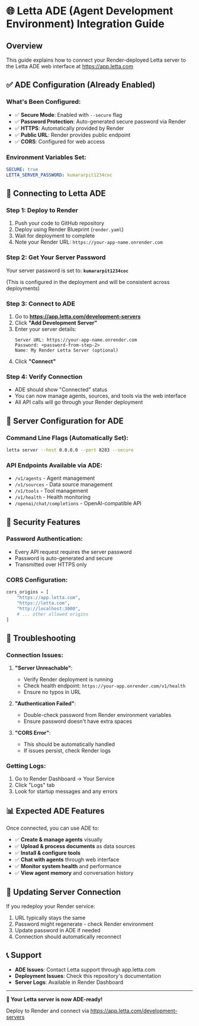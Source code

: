 # 🌐 Letta ADE (Agent Development Environment) Integration Guide

## Overview
This guide explains how to connect your Render-deployed Letta server to the Letta ADE web interface at https://app.letta.com

## ✅ **ADE Configuration (Already Enabled)**

### **What's Been Configured:**
- ✅ **Secure Mode**: Enabled with `--secure` flag
- ✅ **Password Protection**: Auto-generated secure password via Render
- ✅ **HTTPS**: Automatically provided by Render
- ✅ **Public URL**: Render provides public endpoint
- ✅ **CORS**: Configured for web access

### **Environment Variables Set:**
```yaml
SECURE: true
LETTA_SERVER_PASSWORD: kumararpit1234coc
```

## 🚀 **Connecting to Letta ADE**

### **Step 1: Deploy to Render**
1. Push your code to GitHub repository
2. Deploy using Render Blueprint (`render.yaml`)
3. Wait for deployment to complete
4. Note your Render URL: `https://your-app-name.onrender.com`

### **Step 2: Get Your Server Password**
Your server password is set to: **`kumararpit1234coc`**

(This is configured in the deployment and will be consistent across deployments)

### **Step 3: Connect to ADE**
1. Go to **https://app.letta.com/development-servers**
2. Click **"Add Development Server"**
3. Enter your server details:
   ```
   Server URL: https://your-app-name.onrender.com
   Password: <password-from-step-2>
   Name: My Render Letta Server (optional)
   ```
4. Click **"Connect"**

### **Step 4: Verify Connection**
- ADE should show "Connected" status
- You can now manage agents, sources, and tools via the web interface
- All API calls will go through your Render deployment

## 🔧 **Server Configuration for ADE**

### **Command Line Flags (Automatically Set):**
```bash
letta server --host 0.0.0.0 --port 8283 --secure
```

### **API Endpoints Available via ADE:**
- `/v1/agents` - Agent management
- `/v1/sources` - Data source management  
- `/v1/tools` - Tool management
- `/v1/health` - Health monitoring
- `/openai/chat/completions` - OpenAI-compatible API

## 🔐 **Security Features**

### **Password Authentication:**
- Every API request requires the server password
- Password is auto-generated and secure
- Transmitted over HTTPS only

### **CORS Configuration:**
```python
cors_origins = [
    "https://app.letta.com",
    "https://letta.com", 
    "http://localhost:3000",
    # ... other allowed origins
]
```

## 🐛 **Troubleshooting**

### **Connection Issues:**

1. **"Server Unreachable"**:
   - Verify Render deployment is running
   - Check health endpoint: `https://your-app.onrender.com/v1/health`
   - Ensure no typos in URL

2. **"Authentication Failed"**:
   - Double-check password from Render environment variables
   - Ensure password doesn't have extra spaces

3. **"CORS Error"**:
   - This should be automatically handled
   - If issues persist, check Render logs

### **Getting Logs:**
1. Go to Render Dashboard → Your Service
2. Click "Logs" tab
3. Look for startup messages and any errors

## 📊 **Expected ADE Features**

Once connected, you can use ADE to:
- ✅ **Create & manage agents** visually
- ✅ **Upload & process documents** as data sources  
- ✅ **Install & configure tools**
- ✅ **Chat with agents** through web interface
- ✅ **Monitor system health** and performance
- ✅ **View agent memory** and conversation history

## 🔄 **Updating Server Connection**

If you redeploy your Render service:
1. URL typically stays the same
2. Password might regenerate - check Render environment
3. Update password in ADE if needed
4. Connection should automatically reconnect

## 📞 **Support**

- **ADE Issues**: Contact Letta support through app.letta.com
- **Deployment Issues**: Check this repository's documentation
- **Server Logs**: Available in Render Dashboard

---

**🎉 Your Letta server is now ADE-ready!** 

Deploy to Render and connect via https://app.letta.com/development-servers
